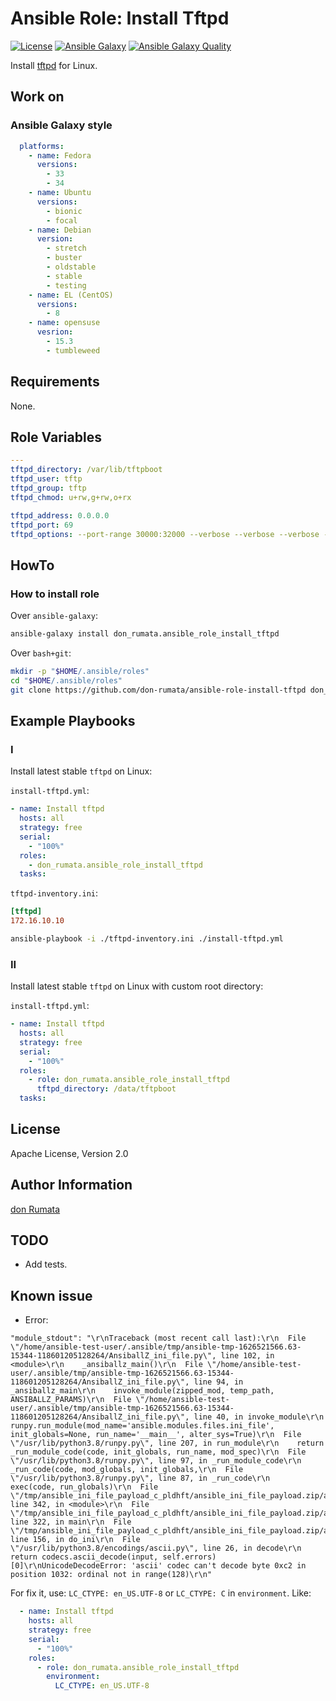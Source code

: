 # Ansible Role: Install Tftpd

[![License][license-image]][license-url] [![Ansible Galaxy][ansible-galaxy-image]][ansible-galaxy-url] [![Ansible Galaxy Quality][ansible-galaxy-quality-image]][ansible-galaxy-url]

Install [tftpd](https://mirrors.edge.kernel.org/pub/software/network/tftp) for Linux.

## Work on

### Ansible Galaxy style

```yaml
  platforms:
    - name: Fedora
      versions:
        - 33
        - 34
    - name: Ubuntu
      versions:
        - bionic
        - focal
    - name: Debian
      version:
        - stretch
        - buster
        - oldstable
        - stable
        - testing
    - name: EL (CentOS)
      versions:
        - 8
    - name: opensuse
      vesrion:
        - 15.3
        - tumbleweed
```

## Requirements

None.

## Role Variables

```yaml
---
tftpd_directory: /var/lib/tftpboot
tftpd_user: tftp
tftpd_group: tftp
tftpd_chmod: u+rw,g+rw,o+rx

tftpd_address: 0.0.0.0
tftpd_port: 69
tftpd_options: --port-range 30000:32000 --verbose --verbose --verbose --secure
```

## HowTo

### How to install role

Over `ansible-galaxy`:

```bash
ansible-galaxy install don_rumata.ansible_role_install_tftpd
```

Over `bash+git`:

```bash
mkdir -p "$HOME/.ansible/roles"
cd "$HOME/.ansible/roles"
git clone https://github.com/don-rumata/ansible-role-install-tftpd don_rumata.ansible_role_install_tftpd
```

## Example Playbooks

### I

Install latest stable `tftpd` on Linux:

`install-tftpd.yml`:

```yaml
- name: Install tftpd
  hosts: all
  strategy: free
  serial:
    - "100%"
  roles:
    - don_rumata.ansible_role_install_tftpd
  tasks:
```

`tftpd-inventory.ini`:

```ini
[tftpd]
172.16.10.10
```

```bash
ansible-playbook -i ./tftpd-inventory.ini ./install-tftpd.yml
```

### II

Install latest stable `tftpd` on Linux with custom root directory:

`install-tftpd.yml`:

```yaml
- name: Install tftpd
  hosts: all
  strategy: free
  serial:
    - "100%"
  roles:
    - role: don_rumata.ansible_role_install_tftpd
      tftpd_directory: /data/tftpboot
  tasks:
```

## License

Apache License, Version 2.0

## Author Information

[don Rumata](https://github.com/don-rumata)

## TODO

- Add tests.

## Known issue

- Error:

```none
"module_stdout": "\r\nTraceback (most recent call last):\r\n  File \"/home/ansible-test-user/.ansible/tmp/ansible-tmp-1626521566.63-15344-118601205128264/AnsiballZ_ini_file.py\", line 102, in <module>\r\n    _ansiballz_main()\r\n  File \"/home/ansible-test-user/.ansible/tmp/ansible-tmp-1626521566.63-15344-118601205128264/AnsiballZ_ini_file.py\", line 94, in _ansiballz_main\r\n    invoke_module(zipped_mod, temp_path, ANSIBALLZ_PARAMS)\r\n  File \"/home/ansible-test-user/.ansible/tmp/ansible-tmp-1626521566.63-15344-118601205128264/AnsiballZ_ini_file.py\", line 40, in invoke_module\r\n    runpy.run_module(mod_name='ansible.modules.files.ini_file', init_globals=None, run_name='__main__', alter_sys=True)\r\n  File \"/usr/lib/python3.8/runpy.py\", line 207, in run_module\r\n    return _run_module_code(code, init_globals, run_name, mod_spec)\r\n  File \"/usr/lib/python3.8/runpy.py\", line 97, in _run_module_code\r\n    _run_code(code, mod_globals, init_globals,\r\n  File \"/usr/lib/python3.8/runpy.py\", line 87, in _run_code\r\n    exec(code, run_globals)\r\n  File \"/tmp/ansible_ini_file_payload_c_pldhft/ansible_ini_file_payload.zip/ansible/modules/files/ini_file.py\", line 342, in <module>\r\n  File \"/tmp/ansible_ini_file_payload_c_pldhft/ansible_ini_file_payload.zip/ansible/modules/files/ini_file.py\", line 322, in main\r\n  File \"/tmp/ansible_ini_file_payload_c_pldhft/ansible_ini_file_payload.zip/ansible/modules/files/ini_file.py\", line 156, in do_ini\r\n  File \"/usr/lib/python3.8/encodings/ascii.py\", line 26, in decode\r\n    return codecs.ascii_decode(input, self.errors)[0]\r\nUnicodeDecodeError: 'ascii' codec can't decode byte 0xc2 in position 1032: ordinal not in range(128)\r\n"
```

For fix it, use: `LC_CTYPE: en_US.UTF-8` or `LC_CTYPE: C` in `environment`. Like:

```yaml
  - name: Install tftpd
    hosts: all
    strategy: free
    serial:
      - "100%"
    roles:
      - role: don_rumata.ansible_role_install_tftpd
        environment:
          LC_CTYPE: en_US.UTF-8
```

[license-image]: https://img.shields.io/github/license/don-rumata/ansible-role-install-tftpd.svg
[license-url]: https://opensource.org/licenses/Apache-2.0

[ansible-galaxy-image]: https://img.shields.io/badge/ansible_galaxy-don__rumata.ansible__role__install__tftpd-blue.svg
[ansible-galaxy-url]: https://galaxy.ansible.com/don_rumata/ansible_role_install_tftpd

[ansible-galaxy-quality-image]: https://img.shields.io/ansible/quality/55766
